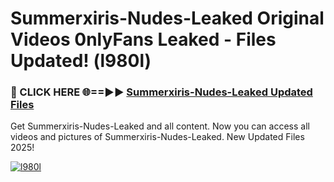 # Summerxiris-Nudes-Leaked Original Videos 0nlyFans Leaked - Files Updated! (l980l)

<h3>🔴 CLICK HERE 🌐==►► <a href="https://tinyurl.com/4mcuefdz" rel="nofollow">Summerxiris-Nudes-Leaked Updated Files</a></h3>

Get Summerxiris-Nudes-Leaked and all content. Now you can access all videos and pictures of Summerxiris-Nudes-Leaked. New Updated Files 2025!

[![l980l](https://i.imgur.com/StAQSOY.gif)](https://tinyurl.com/4mcuefdz)
